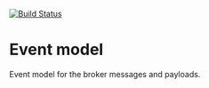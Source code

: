 [![Build Status](https://travis-ci.org/asclepias/event-model.svg?branch=master)](https://travis-ci.org/asclepias/event-model)

# Event model
Event model for the broker messages and payloads.
